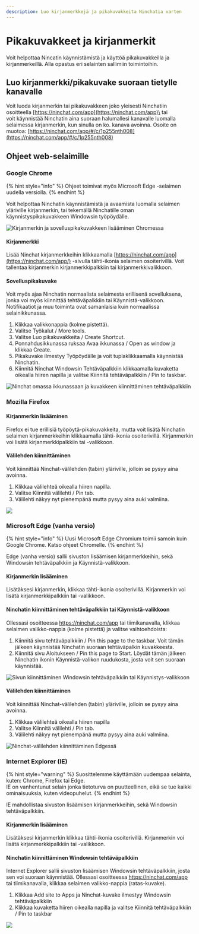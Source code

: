 ```yaml
---
description: Luo kirjanmerkkejä ja pikakuvakkeita Ninchatia varten
---
```


# Pikakuvakkeet ja kirjanmerkit

Voit helpottaa Nincatin käynnistämistä ja käyttöä pikakuvakkeilla ja kirjanmerkeillä. Alla opastus eri selainten sallimiin toimintoihin.

## Luo kirjanmerkki/pikakuvake suoraan tietylle kanavalle

Voit luoda kirjanmerkin tai pikakuvakkeen joko yleisesti Ninchatiin osoitteella [https://ninchat.com/app](https://ninchat.com/app)\
tai \
voit käynnistää Ninchatin aina suoraan halumallesi kanavalle luomalla selaimessa kirjanmerkin, kun sinulla on ko. kanava avoinna. Osoite on muotoa: [https://ninchat.com/app/#/c/1p255nth008](https://ninchat.com/app/#/c/1p255nth008)

## Ohjeet web-selaimille

### Google Chrome

{% hint style="info" %}
Ohjeet toimivat myös Microsoft Edge -selaimen uudella versiolla.
{% endhint %}

Voit helpottaa Ninchatin käynnistämistä ja avaamista luomalla selaimen yläriville kirjanmerkin, tai tekemällä Ninchatille oman käynnistyspikakuvakkeen Windowsin työpöydälle.

![Kirjanmerkin ja sovelluspikakuvakkeen lisääminen Chromessa](../.gitbook/assets/chrome-app.png)

#### Kirjanmerkki <a href="#kirjanmerkki" id="kirjanmerkki"></a>

Lisää Ninchat kirjanmerkkeihin klikkaamalla [https://ninchat.com/app](https://ninchat.com/app/) -sivulla tähti-ikonia selaimen osoiterivillä. Voit tallentaa kirjanmerkin kirjanmerkkipalkkiin tai kirjanmerkkivalikkoon.

#### Sovelluspikakuvake <a href="#sovelluspikakuvake" id="sovelluspikakuvake"></a>

Voit myös ajaa Ninchatin normaalista selaimesta erillisenä sovelluksena, jonka voi myös kiinnittää tehtäväpalkkiin tai Käynnistä-valikkoon. Notifikaatiot ja muu toiminta ovat samanlaisia kuin normaalissa selainikkunassa.

1. Klikkaa valikkonappia (kolme pistettä).
2. Valitse Työkalut / More tools.
3. Valitse Luo pikakuvakkeita / Create Shortcut.
4. Ponnahdusikkunassa ruksaa Avaa ikkunassa / Open as window ja klikkaa Create.
5. Pikakuvake ilmestyy Työpöydälle ja voit tuplaklikkaamalla käynnistää Ninchatin.
6. Kiinnitä Ninchat Windowsin Tehtäväpalkkiin klikkaamalla kuvaketta oikealla hiiren napilla ja valitse Kiinnitä tehtäväpalkkiin / Pin to taskbar.

![Ninchat omassa ikkunassaan ja kuvakkeen kiinnittäminen tehtäväpalkkiin](../.gitbook/assets/taskbar.PNG)

### Mozilla Firefox

#### Kirjanmerkin lisääminen  <a href="#kirjanmerkin-lisaeaeminen" id="kirjanmerkin-lisaeaeminen"></a>

Firefox ei tue erillisiä työpöytä-pikakuvakkeita, mutta voit lisätä Ninchatin selaimen kirjanmerkkeihin klikkaamalla tähti-ikonia osoiterivillä. Kirjanmerkin voi lisätä kirjanmerkkipalkkiin tai -valikkoon.

#### Välilehden kiinnittäminen  <a href="#vaelilehden-kiinnittaeminen" id="vaelilehden-kiinnittaeminen"></a>

Voit kiinnittää Ninchat-välilehden (tabin) yläriville, jolloin se pysyy aina avoinna.

1. Klikkaa välilehteä oikealla hiiren napilla.
2. Valitse Kiinnitä välilehti / Pin tab.
3. Välilehti näkyy nyt pienempänä mutta pysyy aina auki valmiina.

![](../.gitbook/assets/firefox.png)

### Microsoft Edge (vanha versio)

{% hint style="info" %}
Uusi Microsoft Edge Chromium toimii samoin kuin Google Chrome. Katso ohjeet Chromelle.
{% endhint %}

Edge (vanha versio) sallii sivuston lisäämisen kirjanmerkkeihin, sekä Windowsin tehtäväpalkkiin ja Käynnistä-valikkoon.

#### Kirjanmerkin lisääminen <a href="#kirjanmerkin-lisaeaeminen-1" id="kirjanmerkin-lisaeaeminen-1"></a>

Lisätäksesi kirjanmerkin, klikkaa tähti-ikonia osoiterivillä. Kirjanmerkin voi lisätä kirjanmerkkipalkkiin tai -valikkoon.

#### Ninchatin kiinnittäminen tehtäväpalkkiin tai Käynnistä-valikkoon <a href="#ninchatin-kiinnittaeminen-tehtaevaepalkkiin-tai-kaeynnistae-valikkoon" id="ninchatin-kiinnittaeminen-tehtaevaepalkkiin-tai-kaeynnistae-valikkoon"></a>

Ollessasi osoitteessa https://ninchat.com/app tai tiimikanavalla, klikkaa selaimen valikko-nappia (kolme pistettä) ja valitse vaihtoehdoista:

1. Kiinnitä sivu tehtäväpalkkiin / Pin this page to the taskbar. Voit tämän jälkeen käynnistää Ninchatin suoraan tehtäväpalkin kuvakkeesta.
2. Kiinnitä sivu Aloitukseen / Pin this page to Start. Löydät tämän jälkeen Ninchatin ikonin Käynnistä-valikon ruudukosta, josta voit sen suoraan käynnistää.

![Sivun kiinnittäminen Windowsin tehtäväpalkkiin tai Käynnistys-valikkoon](../.gitbook/assets/edge2.png)

#### Välilehden kiinnittäminen <a href="#vaelilehden-kiinnittaeminen-1" id="vaelilehden-kiinnittaeminen-1"></a>

Voit kiinnittää Ninchat-välilehden (tabin) yläriville, jolloin se pysyy aina avoinna.

1. Klikkaa välilehteä oikealla hiiren napilla
2. Valitse Kiinnitä välilehti / Pin tab.
3. Välilehti näkyy nyt pienempänä mutta pysyy aina auki valmiina.

![Ninchat-välilehden kiinnittäminen Edgessä](<../.gitbook/assets/edge (1).png>)

### Internet Explorer (IE)

{% hint style="warning" %}
Suosittelemme käyttämään uudempaa selainta, kuten: Chrome, Firefox tai Edge. \
IE on vanhentunut selain jonka tietoturva on puutteellinen, eikä se tue kaikki ominaisuuksia, kuten videopuhelut.
{% endhint %}

&#x20;IE mahdollistaa sivuston lisäämisen kirjanmerkkeihin, sekä Windowsin tehtäväpalkkiin.

#### Kirjanmerkin lisääminen <a href="#kirjanmerkin-lisaeaeminen-2" id="kirjanmerkin-lisaeaeminen-2"></a>

Lisätäksesi kirjanmerkin klikkaa tähti-ikonia osoiterivillä. Kirjanmerkin voi lisätä kirjanmerkkipalkkiin tai -valikkoon.

#### Ninchatin kiinnittäminen Windowsin tehtäväpalkkiin <a href="#ninchatin-kiinnittaeminen-windowsin-tehtaevaepalkkiin" id="ninchatin-kiinnittaeminen-windowsin-tehtaevaepalkkiin"></a>

Internet Explorer sallii sivuston lisäämisen Windowsin tehtäväpalkkiin, josta sen voi suoraan käynnistää. Ollessasi osoitteessa https://ninchat.com/app tai tiimikanavalla, klikkaa selaimen valikko-nappia (ratas-kuvake).

1. Klikkaa Add site to Apps ja Ninchat-kuvake ilmestyy Windowsin tehtäväpalkkiin
2. Klikkaa kuvaketta hiiren oikealla napilla ja valitse Kiinnitä tehtäväpalkkiin / Pin to taskbar

![](https://blobscdn.gitbook.com/v0/b/gitbook-28427.appspot.com/o/assets%2F-LNV26ZBWc4tpGlvMlCe%2F-LNnhgBvz6Dxy2fsuoId%2F-LNneVbYqo3GctIZnALh%2FIE.png?alt=media\&token=87e0523c-852f-4858-990a-a0c34941c391)
